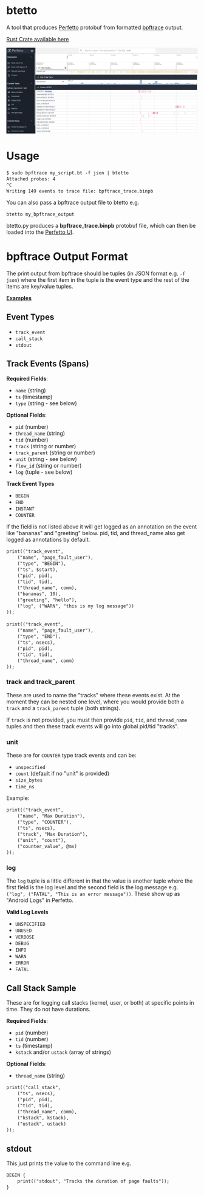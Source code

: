 # btetto

A tool that produces [Perfetto](https://perfetto.dev/) protobuf from formatted [bpftrace](https://github.com/bpftrace/bpftrace) output.

[Rust Crate available here](https://crates.io/crates/btetto)

<center><a href="images/btetto_track_event.png"><img src="images/btetto_track_event.png" border=0 width=700></a></center>

# Usage
```
$ sudo bpftrace my_script.bt -f json | btetto
Attached probes: 4
^C
Writing 149 events to trace file: bpftrace_trace.binpb
```

You can also pass a bpftrace output file to btetto e.g.
```
btetto my_bpftrace_output
```

btetto.py produces a **bpftrace_trace.binpb** protobuf file, which can then be loaded into the [Perfetto UI](https://ui.perfetto.dev/).

# bpftrace Output Format
The print output from bpftrace should be tuples (in JSON format e.g. `-f json`) where the first item in the tuple is the event type and the rest of the items are key/value tuples.

[**Examples**](./example_scripts/)

## Event Types
- `track_event`
- `call_stack`
- `stdout`

## Track Events (Spans)

**Required Fields**:
- `name` (string)
- `ts` (timestamp)
- `type` (string - see below)

**Optional Fields**:
- `pid` (number)
- `thread_name` (string)
- `tid` (number)
- `track` (string or number)
- `track_parent` (string or number)
- `unit` (string - see below)
- `flow_id` (string or number)
- `log` (tuple - see below)

**Track Event Types**
- `BEGIN`
- `END`
- `INSTANT`
- `COUNTER`

If the field is not listed above it will get logged as an annotation on the event like "bananas" and "greeting" below. pid, tid, and thread_name also get logged as annotations by default.

```
print(("track_event",
    ("name", "page_fault_user"),
    ("type", "BEGIN"),
    ("ts", $start),
    ("pid", pid),
    ("tid", tid),
    ("thread_name", comm),
    ("bananas", 10),
    ("greeting", "hello"),
    ("log", ("WARN", "this is my log message"))
));

print(("track_event",
    ("name", "page_fault_user"),
    ("type", "END"),
    ("ts", nsecs),
    ("pid", pid),
    ("tid", tid),
    ("thread_name", comm)
));
```

### track and track_parent

These are used to name the "tracks" where these events exist. At the moment they can be nested one level, where you would provide both a `track` and a `track_parent` tuple (both strings).

If `track` is not provided, you must then provide `pid`, `tid`, and `thread_name` tuples and then these track events will go into global pid/tid "tracks".

### unit
These are for `COUNTER` type track events and can be:
- `unspecified`
- `count` (default if no "unit" is provided)
- `size_bytes`
- `time_ns`

Example:
```
print(("track_event",
    ("name", "Max Duration"),
    ("type", "COUNTER"),
    ("ts", nsecs),
    ("track", "Max Duration"),
    ("unit", "count"),
    ("counter_value", @mx)
));
```

### log

The `log` tuple is a little different in that the value is another tuple where the first field is the log level and the second field is the log message e.g. `("log", ("FATAL", "This is an error message"))`. These show up as "Android Logs" in Perfetto.

**Valid Log Levels**
- `UNSPECIFIED`
- `UNUSED`
- `VERBOSE`
- `DEBUG`
- `INFO`
- `WARN`
- `ERROR`
- `FATAL`

## Call Stack Sample
These are for logging call stacks (kernel, user, or both) at specific points in time. They do not have durations.

**Required Fields**:
- `pid` (number)
- `tid` (number)
- `ts` (timestamp)
- `kstack` and/or `ustack` (array of strings)

**Optional Fields**:
- `thread_name` (string)

```
print(("call_stack",
    ("ts", nsecs),
    ("pid", pid),
    ("tid", tid),
    ("thread_name", comm),
    ("kstack", kstack),
    ("ustack", ustack)
));
```

## stdout

This just prints the value to the command line e.g.
```
BEGIN {
    print(("stdout", "Tracks the duration of page faults"));
}
```